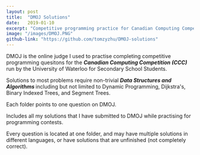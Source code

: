 ```yaml
---
layout: post
title:  "DMOJ Solutions"
date:   2019-01-10
excerpt: "Competitive programming practice for Canadian Computing Competition (CCC) on https://dmoj.ca/ "
image: "/images/DMOJ.PNG"
github-link: "https://github.com/tomzyzhu/DMOJ-solutions"
---
```


DMOJ is the online judge I used to practise completing competitive programming quesitons for the <i><b>Canadian Computing Competition (CCC)</b></i> run by the University of Waterloo for Secondary School Students.

Solutions to most problems require non-trivial <b><i>Data Structures and Algorithms </i></b> including but not limited to Dynamic Programming, Dijkstra's, Binary Indexed Trees, and Segment Trees.

Each folder points to one question on DMOJ.

Includes all my solutions that I have submitted to DMOJ while practising for programming contests.

Every question is located at one folder, and may have multiple solutions in different languages, or have solutions that are unfinished (not completely correct).
